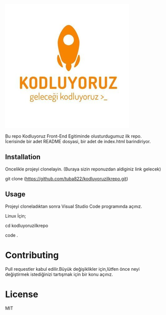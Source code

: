 ![Kodluyoruz Logo](https://raw.githubusercontent.com/Kodluyoruz/taskforce/git/git/markdown-nedir-nasil-kullaniriz-/figures/kodluyoruz_logo.jpg)

Bu repo Kodluyoruz Front-End Egitiminde olusturdugumuz ilk repo. İcerisinde bir adet README dosyasi, bir adet de index.html barindiriyor.

## Installation

Oncelikle projeyi clonelayin. (Buraya sizin reponuzdan aldiginiz link gelecek)

git clone (https://github.com/tuba822/kodluyoruzilkrepo.git)

## Usage

Projeyi cloneladıktan sonra Visual Studio Code programında açınız.

Linux İçin;

cd kodluyoruzilkrepo

code .


# Contributing

Pull requestler kabul edilir.Büyük değişiklikler için,lütfen önce neyi değiştirmek istediğinizi tartışmak için bir konu açınız.

# License

MIT



